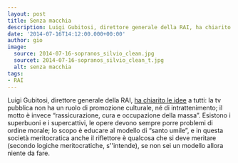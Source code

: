 ```yaml
---
layout: post
title: Senza macchia
description: Luigi Gubitosi, direttore generale della RAI, ha chiarito le idee a tutti
date: '2014-07-16T14:12:00.000+00:00'
author: gio
image:
  source: 2014-07-16-sopranos_silvio_clean.jpg
  sourcet: 2014-07-16-sopranos_silvio_clean_t.jpg
  alt: senza macchia
tags:
- RAI
---
```


Luigi Gubitosi, direttore generale della RAI, [ha chiarito le idee][link1] a tutti: la tv pubblica non ha un ruolo di promozione culturale, né di intrattenimento; il motto è invece “rassicurazione, cura e occupazione della massa”. Esistono i superbuoni e i supercattivi, le opere devono sempre porre problemi di ordine morale; lo scopo è educare al modello di “santo umile”, e in questa società meritocratica anche il riflettore è qualcosa che si deve meritare (secondo logiche meritocratiche, s''intende), se non sei un modello allora niente da fare.


[link1]: http://www.huffingtonpost.it/2014/07/15/luigi-gubitosi-rai-gomorra_n_5587789.html
